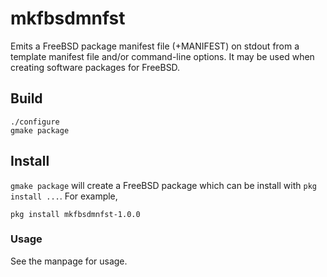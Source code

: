 # mkfbsdmnfst

Emits a FreeBSD package manifest file (+MANIFEST) on stdout
from a template manifest file and/or command-line options.  It may be
used when creating software packages for FreeBSD.

## Build
```
./configure
gmake package
```

## Install
```gmake package``` will create a FreeBSD package which can be install with ```pkg install ...```.  For example,
```
pkg install mkfbsdmnfst-1.0.0
```

### Usage
See the manpage for usage.
